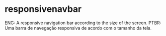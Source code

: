 # responsivenavbar
ENG: A responsive navigation bar according to the size of the screen. PTBR: Uma barra de navegação responsiva de acordo com o tamanho da tela.
